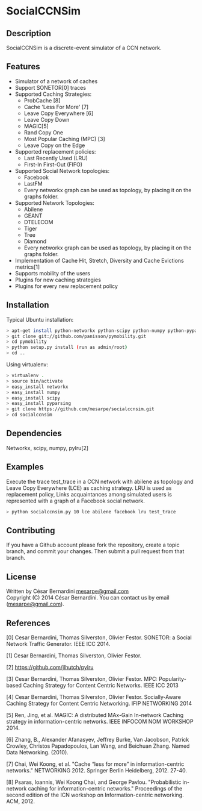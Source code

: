 SocialCCNSim
============

Description
-----------
SocialCCNSim is a discrete-event simulator of a CCN network.

Features
--------
 * Simulator of a network of caches
 * Support SONETOR[0] traces
 * Supported Caching Strategies:
    * ProbCache [8]
    * Cache 'Less For More' [7]
    * Leave Copy Everywhere [6]
    * Leave Copy Down
    * MAGIC[5]
    * Rand Copy One
    * Most Popular Caching (MPC) [3]
    * Leave Copy on the Edge
 * Supported replacement policies:
    * Last Recently Used (LRU)
    * First-In First-Out (FIFO)
 * Supported Social Network topologies:
    * Facebook
    * LastFM
    * Every networkx graph can be used as topology, by placing it on the graphs folder.
 * Supported Network Topologies:
    * Abilene
    * GEANT
    * DTELECOM
    * Tiger
    * Tree
    * Diamond
    * Every networkx graph can be used as topology, by placing it on the graphs folder.
 * Implementation of Cache Hit, Stretch, Diversity and Cache Evictions metrics[1]
 * Supports mobility of the users
 * Plugins for new caching strategies
 * Plugins for every new replacement policy

Installation
------------

Typical Ubuntu installation:
```bash
> apt-get install python-networkx python-scipy python-numpy python-pyparsing
> git clone git://github.com/panisson/pymobility.git
> cd pymobility
> python setup.py install (run as admin/root)
> cd ..
```

Using virtualenv:
```bash
> virtualenv .
> source bin/activate
> easy_install networkx
> easy_install numpy
> easy_install scipy
> easy_install pyparsing
> git clone https://github.com/mesarpe/socialccnsim.git
> cd socialccnsim
```

Dependencies
------------
Networkx, scipy, numpy, pylru[2]

Examples
--------

Execute the trace test_trace in a CCN network with abilene as topology and Leave Copy Everywhere (LCE) as caching strategy.
LRU is used as replacement policy,
Links acquaintances among simulated users is represented with a graph of a Facebook social network.
```bash
> python socialccnsim.py 10 lce abilene facebook lru test_trace
```

Contributing
------------
If you have a Github account please fork the repository,
create a topic branch, and commit your changes.
Then submit a pull request from that branch.

License
-------
Written by César Bernardini <mesarpe@gmail.com>  
Copyright (C) 2014 César Bernardini.
You can contact us by email (mesarpe@gmail.com).  

References
----------
[0] Cesar Bernardini, Thomas Silverston, Olivier Festor. SONETOR: a Social Network Traffic Generator. IEEE ICC 2014.

[1] Cesar Bernardini, Thomas Silverston, Olivier Festor. 

[2] https://github.com/jlhutch/pylru

[3] Cesar Bernardini, Thomas Silverston, Olivier Festor. MPC: Popularity-based Caching Strategy for Content Centric Networks. IEEE ICC 2013

[4] Cesar Bernardini, Thomas Silverston, Olivier Festor. Socially-Aware Caching Strategy for Content Centric Networking. IFIP NETWORKING 2014

[5] Ren, Jing, et al. MAGIC: A distributed MAx-Gain In-network Caching strategy in information-centric networks. IEEE INFOCOM NOM WORKSHOP 2014.

[6] Zhang, B., Alexander Afanasyev, Jeffrey Burke, Van Jacobson, Patrick Crowley, Christos Papadopoulos, Lan Wang, and Beichuan Zhang. Named Data Networking. (2010).

[7] Chai, Wei Koong, et al. "Cache “less for more” in information-centric networks." NETWORKING 2012. Springer Berlin Heidelberg, 2012. 27-40.

[8] Psaras, Ioannis, Wei Koong Chai, and George Pavlou. "Probabilistic in-network caching for information-centric networks." Proceedings of the second edition of the ICN workshop on Information-centric networking. ACM, 2012.
